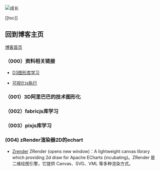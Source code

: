 ![成长](/images/home.png)

[[toc]]


## 回到博客主页
[博客首页](./../README.md)  

### （000）资料相关链接
- [D3图形库学习](https://observablehq.com/explore)

- [可视化js执行](https://pythontutor.com/visualize.html#mode=edit)
### （001）3D阿里巴巴的技术图形化

### （002）fabricjs库学习


### （003）pixjs库学习


### (004) zRender渲染器2D的echart
- [Zrender](https://ecomfe.github.io/zrender-doc/public/)
ZRender (opens new window)：A lightweight canvas library which providing 2d draw for Apache ECharts (incubating)。ZRender 是二维绘图引擎，它提供 Canvas、SVG、VML 等多种渲染方式。